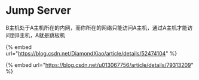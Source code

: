 # Jump Server

B主机处于A主机所在的内网，而你所在的网络只能访问A主机，通过A主机才能访问到B主机，A就是跳板机

{% embed url="https://blog.csdn.net/DiamondXiao/article/details/52474104" %}

{% embed url="https://blog.csdn.net/u013067756/article/details/79313209" %}



